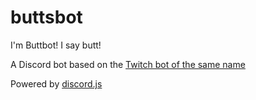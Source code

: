 # buttsbot

I'm Buttbot! I say butt!

A Discord bot based on the [Twitch bot of the same name](https://www.twitch.tv/buttsbot/about)

Powered by [discord.js](https://discord.js.org/#/)
